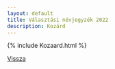 ```yaml
---
layout: default
title: Választási névjegyzék 2022
description: Kozárd
---
```


{% include Kozaard.html %}

[Vissza](./)